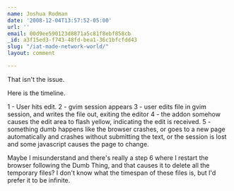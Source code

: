 ```yaml
---
name: Joshua Rodman
date: '2008-12-04T13:57:52-05:00'
url: ''
email: 00d9ee590123d8871a5c81f8ebf858cb
_id: a3f15ed3-f743-48fd-bea1-36c1bfcfdd43
slug: "/iat-made-network-world/"
layout: comment

---
```


That isn't the issue.

Here is the timeline.

1 - User hits edit.
2 - gvim session appears
3 - user edits file in gvim session, and writes the file out, exiting the editor
4 - the addon somehow causes the edit area to flash yellow, indicating the edit is received.
5 - something dumb happens like the browser crashes, or goes to a new page automatically and crashes without submitting the text, or the session is lost and some javascript causes the page to change.


Maybe I misunderstand and there's really a step 6 where I restart the
browser following the Dumb Thing, and that causes it to delete all the temporary files?  I don't know what the timespan of these files is,
but I'd prefer it to be infinite.
